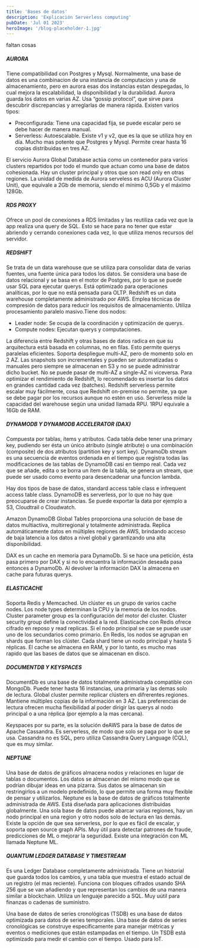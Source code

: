 ```yaml
---
title: 'Bases de datos'
description: 'Explicación Serverless computing'
pubDate: 'Jul 01 2023'
heroImage: '/blog-placeholder-1.jpg'
---
```



faltan cosas

##### AURORA
Tiene compatibilidad con Postgres y Mysql. Normalmente, una base de datos es una combinacion de una instancia de computacion y una de almacenamiento, pero en aurora esas dos instancias estan despegadas, lo cual mejora la escalabilidad, la disponibilidad y la durabilidad. Aurora guarda los datos en varias AZ. Usa “gossip protocol”, que sirve para descubrir discrepancias y arreglarlas de manera rápida. Existen varios tipos:
- Preconfigurada: Tiene una capacidad fija, se puede escalar pero se debe hacer de manera manual.
- Serverless: Autoescalable. Existe v1 y v2, que es la que se utiliza hoy en día. Mucho mas potente que Postgres y Mysql. Permite crear hasta 16 copias distribuidas en tres AZ.

El servicio Aurora Global Database actúa como un contenedor para varios clusters repartidos por todo el mundo que actuan como una base de datos cohesionada. Hay un cluster principal y otros que son read only en otras regiones. La unidad de medida de Aurora serveless es ACU (Aurora Cluster Unit), que equivale a 2Gb de memoria, siendo el mínimo 0,5Gb y el máximo 128Gb.

##### RDS PROXY
Ofrece un pool de conexiones a RDS limitadas y las reutiliza cada vez que la app realiza una query de SQL. Esto se hace para no tener que estar abriendo y cerrando conexiones cada vez, lo que utiliza menos recursos del servidor.

##### REDSHIFT

Se trata de un data warehouse que se utiliza para consolidar data de varias fuentes, una fuente única para todos los datos. Se considera una base de datos relacional y se basa en el motor de Postgres, por lo que se puede usar SQL para ejecutar querys. Está optimizado para operaciones analíticas, por lo que no está pensada para OLTP. Redshift es un data warehouse completamente administrado por AWS. Emplea técnicas de compresión de datos para reducir los requisitos de almacenamiento. Utiliza procesamiento paralelo masivo.Tiene dos nodos:
- Leader node: Se ocupa de la coordinación y optimización de querys.
- Compute nodes: Ejecutan querys y computaciones.

La diferencia entre Redshift y otras bases de datos radica en que su arquitectura está basada en columnas, no en filas. Esto permite querys paralelas eficientes. Soporta despliegue multi-AZ, pero de momento solo en 2 AZ. Las snapshots son incrementales y pueden ser automatizadas o manuales pero siempre se almacenan en S3 y no se puede administrar dicho bucket. No se puede pasar de multi-AZ a single-AZ ni viceversa. Para optimizar el rendimiento de Redshift, lo recomendado es insertar los datos en grandes cantidad cada vez (batches). Redshift serverless permite escalar muy fácilmente, cosa que Redshift on-premise no permite, ya que se debe pagar por los recursos aunque no estén en uso. Serverless mide la capacidad del warehouse según una unidad llamada RPU. 1RPU equivale a 16Gb de RAM.

##### DYNAMODB Y DYNAMODB ACCELERATOR (DAX)
Compuesta por tablas, ítems y atributos. Cada tabla debe tener una primary key, pudiendo ser ésta un único atributo (single atribute) o una combinación (composite) de dos atributos (partition key y sort key). DynamoDb stream es una secuencia de eventos ordenada en el tiempo que registra todas las modificaciones de las tablas de DynamoDB casi en tiempo real. Cada vez que se añade, edita o se borra un ítem de la tabla, se genera un stream, que puede ser usado como evento para desencadenar una funcion lambda.

Hay dos tipos de base de datos, standard access table class e infrequent access table class. DynamoDB es serverless, por lo que no hay que preocuparse de crear instancias. Se puede exportar la data por ejemplo a S3, Cloudtrail o Cloudwatch.

Amazon DynamoDB Global Tables proporciona una solución de base de datos multiactiva, multirregional y totalmente administrada. Replica automáticamente datos en múltiples regiones de AWS, brindando acceso de baja latencia a los datos a nivel global y garantizando una alta disponibilidad.

DAX es un cache en memoria para DynamoDb. Si se hace una petición, ésta pasa primero por DAX y si no lo encuentra la información deseada pasa entonces a DynamoDb. Al devolver la información DAX la almacena en cache para futuras querys.

##### ELASTICACHE
Soporta Redis y Memcached. Un clúster es un grupo de varios cache nodes. Los node types determinan la CPU y la memoria de los nodos. Cluster parameter group es la configuración del motor del cluster. Cluster security group define la conectividad a la red. Elasticache con Redis ofrece cifrado en reposo y read replicas. Si el nodo principal se cae se puede usar uno de los secundarios como primario. En Redis, los nodos se agrupan en shards que forman los clúster. Cada shard tiene un nodo principal y hasta 5 réplicas. El cache se almacena en RAM, y por lo tanto, es mucho mas rapido que las bases de datos que se almacenan en disco.

##### DOCUMENTDB Y KEYSPACES
DocumentDb es una base de datos totalmente administrada compatible con MongoDb. Puede tener hasta 16 instancias, una primaria y las demas solo de lectura. Global cluster permite replicar clústers en difrerentes regiones. Mantiene múltiples copias de la información en 3 AZ. Las preferencias de lectura ofrecen mucha flexibilidad al poder dirigir las querys al nodo principal o a una réplica (por ejemplo a la mas cercana).

Keyspaces por su parte, es la solución deAWS para la base de datos de Apache Cassandra. Es serverless, de modo que solo se paga por lo que se usa. Cassandra no es SQL, pero utiliza Cassandra Query Language (CQL), que es muy similar.

##### NEPTUNE
Una base de datos de gráficos almacena nodos y relaciones en lugar de tablas o documentos. Los datos se almacenan del mismo modo que se podrían dibujar ideas en una pizarra. Sus datos se almacenan sin restringirlos a un modelo predefinido, lo que permite una forma muy flexible de pensar y utilizarlos. Neptune es la base de datos de gráficos totalmente administrada de AWS. Está diseñada para aplicaciones distribuidas globalmente. Una sola base de datos puede abarcar varias regiones, hay un nodo principal en una region y otro nodos solo de lectura en las demás. Existe la opción de que sea serverless, por lo que es fácil de escalar, y soporta open source graph APIs. Muy útil para detectar patrones de fraude, predicciones de ML o mejorar la seguridad. Existe una integración con ML llamada Neptune ML.

##### QUANTUM LEDGER DATABASE Y TIMESTREAM
Es una Ledger Database completamente administrada. Tiene un historial que guarda todos los cambios, y una tabla que muestra el estado actual de un registro (el mas reciente). Funciona con bloques cifrados usando SHA 256 que se van añadiendo y que representan los cambios de una manera similar a blockchain. Utiliza un lenguaje parecido a SQL. Muy uútil para finanzas o cadenas de suministro.

Una base de datos de series cronológicas (TSDB) es una base de datos optimizada para datos de series temporales. Una base de datos de series cronológicas se construye específicamente para manejar métricas y eventos o mediciones que están estampadas en el tiempo. Un TSDB está optimizado para medir el cambio con el tiempo. Usado para IoT. 
